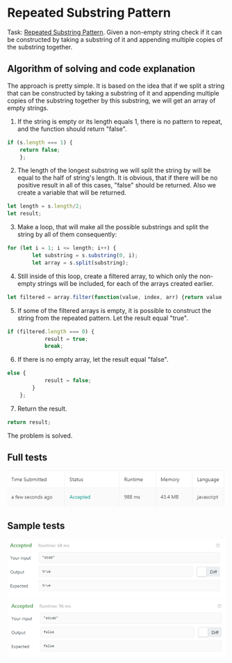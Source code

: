 # Repeated Substring Pattern
Task: [Repeated Substring Pattern](https://leetcode.com/problems/repeated-substring-pattern). Given a non-empty string 
check if it can be constructed by taking a substring of it and appending multiple copies of the substring together.
## Algorithm of solving and code explanation
The approach is pretty simple. It is based on the idea that if we split a string 
that can be constructed by taking a substring of it and appending multiple copies of the substring together by this substring,
we will get an array of empty strings.
1. If the string is empty or its length equals 1, there is no pattern to repeat, and the function should return "false".
```javascript
if (s.length === 1) {
    return false;
    };
```
2. The length of the longest substring we will split the string by will be equal to the half of string's length. 
It is obvious, that if there will be no positive result in all of this cases, "false" should be returned.
Also we create a variable that will be returned.
```javascript
let length = s.length/2;
let result;
```
3. Make a loop, that will make all the possible substrings and split the string by all of them consequently:
```javascript
for (let i = 1; i <= length; i++) {
        let substring = s.substring(0, i);
        let array = s.split(substring);
```
4. Still inside of this loop, create a filtered array, to which only the non-empty strings will be included, 
for each of the arrays created earlier.
```javascript
let filtered = array.filter(function(value, index, arr) {return value !== ""});
```
5. If some of the filtered arrays is empty, it is possible to construct the string from the repeated pattern. Let the result equal "true".
```javascript
if (filtered.length === 0) {
            result = true;
            break;
```
6. If there is no empty array, let the result equal "false".
```javascript
else {
            result = false;
        }
    };
```
7. Return the result.
```javascript
return result;
```
The problem is solved.
## Full tests
![full tests](https://github.com/alisa-rogers/solved-leetcode-problems/blob/master/repeated%20substring%20pattern/full.PNG)
## Sample tests
![sample tests 1](https://github.com/alisa-rogers/solved-leetcode-problems/blob/master/repeated%20substring%20pattern/sample%201.PNG)
![sample tests 2](https://github.com/alisa-rogers/solved-leetcode-problems/blob/master/repeated%20substring%20pattern/sample%202.PNG)
